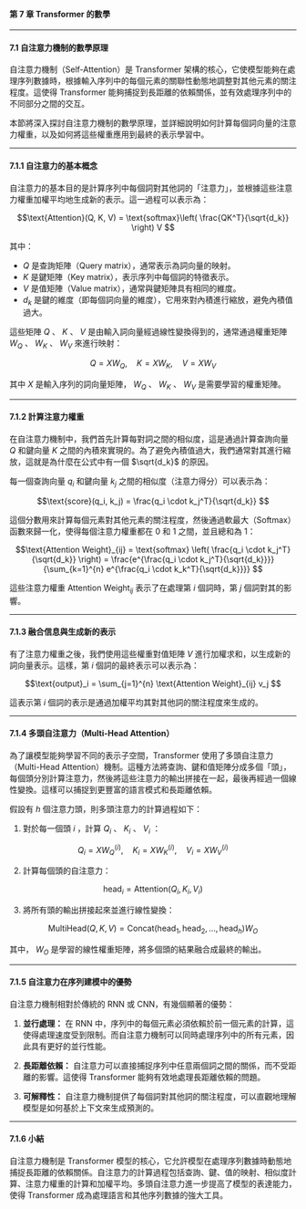 #### **第 7 章 Transformer 的數學**

---

#### **7.1 自注意力機制的數學原理**

自注意力機制（Self-Attention）是 Transformer 架構的核心，它使模型能夠在處理序列數據時，根據輸入序列中的每個元素的關聯性動態地調整對其他元素的關注程度。這使得 Transformer 能夠捕捉到長距離的依賴關係，並有效處理序列中的不同部分之間的交互。

本節將深入探討自注意力機制的數學原理，並詳細說明如何計算每個詞向量的注意力權重，以及如何將這些權重應用到最終的表示學習中。

---

#### **7.1.1 自注意力的基本概念**

自注意力的基本目的是計算序列中每個詞對其他詞的「注意力」，並根據這些注意力權重加權平均地生成新的表示。這一過程可以表示為：


```math
\text{Attention}(Q, K, V) = \text{softmax}\left( \frac{QK^T}{\sqrt{d_k}} \right) V

```

其中：
-  $Q$  是查詢矩陣（Query matrix），通常表示為詞向量的映射。
-  $K$  是鍵矩陣（Key matrix），表示序列中每個詞的特徵表示。
-  $V$  是值矩陣（Value matrix），通常與鍵矩陣具有相同的維度。
-  $d_k$  是鍵的維度（即每個詞向量的維度），它用來對內積進行縮放，避免內積值過大。

這些矩陣  $Q$ 、 $K$ 、 $V$  是由輸入詞向量經過線性變換得到的，通常通過權重矩陣  $W_Q$ 、 $W_K$ 、 $W_V$  來進行映射：


```math
Q = X W_Q, \quad K = X W_K, \quad V = X W_V

```

其中  $X$  是輸入序列的詞向量矩陣， $W_Q$ 、 $W_K$ 、 $W_V$  是需要學習的權重矩陣。

---

#### **7.1.2 計算注意力權重**

在自注意力機制中，我們首先計算每對詞之間的相似度，這是通過計算查詢向量  $Q$  和鍵向量  $K$  之間的內積來實現的。為了避免內積值過大，我們通常對其進行縮放，這就是為什麼在公式中有一個  $\sqrt{d_k}$  的原因。

每一個查詢向量  $q_i$  和鍵向量  $k_j$  之間的相似度（注意力得分）可以表示為：


```math
\text{score}(q_i, k_j) = \frac{q_i \cdot k_j^T}{\sqrt{d_k}}

```

這個分數用來計算每個元素對其他元素的關注程度，然後通過軟最大（Softmax）函數來歸一化，使得每個注意力權重都在 0 和 1 之間，並且總和為 1：


```math
\text{Attention Weight}_{ij} = \text{softmax} \left( \frac{q_i \cdot k_j^T}{\sqrt{d_k}} \right) = \frac{e^{\frac{q_i \cdot k_j^T}{\sqrt{d_k}}}}{\sum_{k=1}^{n} e^{\frac{q_i \cdot k_k^T}{\sqrt{d_k}}}}

```

這些注意力權重  $\text{Attention Weight}_{ij}$  表示了在處理第  $i$  個詞時，第  $j$  個詞對其的影響。

---

#### **7.1.3 融合信息與生成新的表示**

有了注意力權重之後，我們使用這些權重對值矩陣  $V$  進行加權求和，以生成新的詞向量表示。這樣，第  $i$  個詞的最終表示可以表示為：


```math
\text{output}_i = \sum_{j=1}^{n} \text{Attention Weight}_{ij} v_j

```

這表示第  $i$  個詞的表示是通過加權平均其對其他詞的關注程度來生成的。

---

#### **7.1.4 多頭自注意力（Multi-Head Attention）**

為了讓模型能夠學習不同的表示子空間，Transformer 使用了多頭自注意力（Multi-Head Attention）機制。這種方法將查詢、鍵和值矩陣分成多個「頭」，每個頭分別計算注意力，然後將這些注意力的輸出拼接在一起，最後再經過一個線性變換。這樣可以捕捉到更豐富的語言模式和長距離依賴。

假設有  $h$  個注意力頭，則多頭注意力的計算過程如下：

1. 對於每一個頭  $i$ ，計算  $Q_i$ 、 $K_i$ 、 $V_i$ ：

```math
   Q_i = X W_Q^{(i)}, \quad K_i = X W_K^{(i)}, \quad V_i = X W_V^{(i)}

```

2. 計算每個頭的自注意力：

```math
   \text{head}_i = \text{Attention}(Q_i, K_i, V_i)

```

3. 將所有頭的輸出拼接起來並進行線性變換：

```math
   \text{MultiHead}(Q, K, V) = \text{Concat}(\text{head}_1, \text{head}_2, \dots, \text{head}_h) W_O

```

其中， $W_O$  是學習的線性權重矩陣，將多個頭的結果融合成最終的輸出。

---

#### **7.1.5 自注意力在序列建模中的優勢**

自注意力機制相對於傳統的 RNN 或 CNN，有幾個顯著的優勢：
1. **並行處理：** 在 RNN 中，序列中的每個元素必須依賴於前一個元素的計算，這使得處理速度受到限制。而自注意力機制可以同時處理序列中的所有元素，因此具有更好的並行性能。
   
2. **長距離依賴：** 自注意力可以直接捕捉序列中任意兩個詞之間的關係，而不受距離的影響。這使得 Transformer 能夠有效地處理長距離依賴的問題。

3. **可解釋性：** 自注意力機制提供了每個詞對其他詞的關注程度，可以直觀地理解模型是如何基於上下文來生成預測的。

---

#### **7.1.6 小結**

自注意力機制是 Transformer 模型的核心，它允許模型在處理序列數據時動態地捕捉長距離的依賴關係。自注意力的計算過程包括查詢、鍵、值的映射、相似度計算、注意力權重的計算和加權平均。多頭自注意力進一步提高了模型的表達能力，使得 Transformer 成為處理語言和其他序列數據的強大工具。